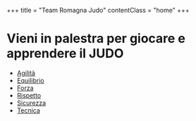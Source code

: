 +++
title = "Team Romagna Judo"
contentClass = "home"
+++

# Vieni in palestra per giocare e apprendere il JUDO

- [Agilità](/agilita)
- [Equilibrio](/equilibrio)
- [Forza](/forza)
- [Rispetto](/rispetto)
- [Sicurezza](/sicurezza)
- [Tecnica](/tecnica)
